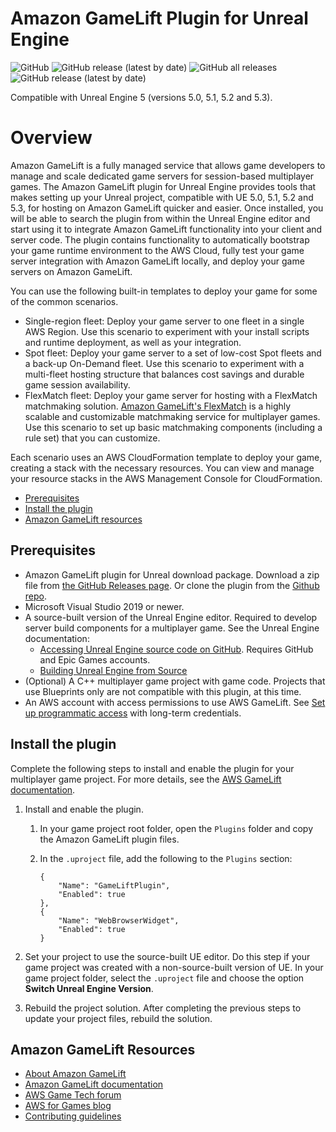 # Amazon GameLift Plugin for Unreal Engine

![GitHub](https://img.shields.io/github/license/aws/amazon-gamelift-plugin-unreal)
![GitHub release (latest by date)](https://img.shields.io/github/v/release/aws/amazon-gamelift-plugin-unreal)
![GitHub all releases](https://img.shields.io/github/downloads/aws/amazon-gamelift-plugin-unreal/total)
![GitHub release (latest by date)](https://img.shields.io/github/downloads/aws/amazon-gamelift-plugin-unreal/latest/total)

Compatible with Unreal Engine 5 (versions 5.0, 5.1, 5.2 and 5.3).

# Overview

Amazon GameLift is a fully managed service that allows game developers to manage and scale dedicated game servers for session-based multiplayer games. The Amazon GameLift plugin for Unreal Engine provides tools that makes setting up your Unreal project, compatible with UE 5.0, 5.1, 5.2 and 5.3, for hosting on Amazon GameLift quicker and easier. Once installed, you will be able to search the plugin from within the Unreal Engine editor and start using it to integrate Amazon GameLift functionality into your client and server code. The plugin contains functionality to automatically bootstrap your game runtime environment to the AWS Cloud, fully test your game server integration with Amazon GameLift locally, and deploy your game servers on Amazon GameLift. 

You can use the following built-in templates to deploy your game for some of the common scenarios. 
* Single-region fleet: Deploy your game server to one fleet in a single AWS Region. Use this scenario to experiment with your install scripts and runtime deployment, as well as your integration.
* Spot fleet: Deploy your game server to a set of low-cost Spot fleets and a back-up On-Demand fleet. Use this scenario to experiment with a multi-fleet hosting structure that balances cost savings and durable game session  availability. 
* FlexMatch fleet: Deploy your game server for hosting with a FlexMatch matchmaking solution. [Amazon GameLift's FlexMatch](https://docs.aws.amazon.com/gamelift/latest/flexmatchguide/match-intro.html) is a highly scalable and customizable matchmaking service for multiplayer games. Use this scenario to set up basic matchmaking components (including a rule set) that you can customize.

Each scenario uses an AWS CloudFormation template to  deploy your game, creating a stack with the necessary resources. You can view and manage your resource stacks in the AWS Management Console for CloudFormation. 

- [Prerequisites](#prerequisites)
- [Install the plugin](#install-the-plugin)
- [Amazon GameLift resources](#amazon-gamelift-resources)

## Prerequisites

* Amazon GameLift plugin for Unreal download package. Download a zip file from [the GitHub Releases page](https://github.com/aws/amazon-gamelift-plugin-unreal/releases). Or clone the plugin from the [Github repo](https://github.com/aws/amazon-gamelift-plugin-unreal).
* Microsoft Visual Studio 2019 or newer.
* A source-built version of the Unreal Engine editor. Required to develop server build components for a multiplayer game. See the Unreal Engine documentation: 
    * [Accessing Unreal Engine source code on GitHub](https://www.unrealengine.com/ue-on-github). Requires  GitHub and Epic Games accounts.
    * [Building Unreal Engine from Source](https://docs.unrealengine.com/5.3/en-US/building-unreal-engine-from-source/) 
* (Optional) A C++ multiplayer game project with game code. Projects that use Blueprints only are not compatible with this plugin, at this time.
* An AWS account with access permissions to use AWS GameLift. See [Set up programmatic access](https://docs.aws.amazon.com/gamelift/latest/developerguide/setting-up-aws-login.html) with long-term credentials.

## Install the plugin

Complete the following steps to install and enable the plugin for your multiplayer game project. For more details, see the [AWS GameLift documentation](https://docs.aws.amazon.com/gamelift/latest/developerguide/unreal-plugin.html).

1. Install and enable the plugin.
    1. In your game project root folder, open the `Plugins` folder and copy the Amazon GameLift plugin files.
    1. In the `.uproject` file, add the following to the `Plugins` section: 
        
        ```
        {
            "Name": "GameLiftPlugin",
            "Enabled": true
        },
        {
            "Name": "WebBrowserWidget",
            "Enabled": true
        }
        ```
1. Set your project to use the source-built UE editor. Do this step if your game project was created with a non-source-built version of UE. In your game project folder, select the `.uproject` file and choose the option **Switch Unreal Engine Version**.

1. Rebuild the project solution. After completing the previous steps to update your project files, rebuild the solution. 

## Amazon GameLift Resources 

* [About Amazon GameLift](https://aws.amazon.com/gamelift/)
* [Amazon GameLift documentation](https://docs.aws.amazon.com/gamelift/)
* [AWS Game Tech forum](https://repost.aws/topics/TAo6ggvxz6QQizjo9YIMD35A/game-tech/c/amazon-gamelift)
* [AWS for Games blog](https://aws.amazon.com/blogs/gametech/)
* [Contributing guidelines](CONTRIBUTING.md)
